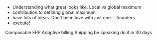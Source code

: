 - Understanding what great looks like. Local vs global maximum
- contribution to defining global maximum
- have lots of ideas. Don’t be in love with just one. - founders
- execute!

Composable ERP
Adaptive billing
Shipping be speaking do it in 30 days